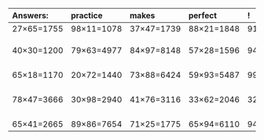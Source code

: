 | Answers: | practice | makes | perfect | ! |
| :--- | :--- | :--- | :--- | :--- |
| 27×65=1755 | 98×11=1078 | 37×47=1739 | 88×21=1848 | 91×27=2457 | 
|   |   |   |   |   | 
|   |   |   |   |   | 
|   |   |   |   |   | 
| 40×30=1200 | 79×63=4977 | 84×97=8148 | 57×28=1596 | 94×87=8178 | 
|   |   |   |   |   | 
|   |   |   |   |   | 
|   |   |   |   |   | 
|   |   |   |   |   | 
| 65×18=1170 | 20×72=1440 | 73×88=6424 | 59×93=5487 | 99×25=2475 | 
|   |   |   |   |   | 
|   |   |   |   |   | 
|   |   |   |   |   | 
|   |   |   |   |   | 
| 78×47=3666 | 30×98=2940 | 41×76=3116 | 33×62=2046 | 32×90=2880 | 
|   |   |   |   |   | 
|   |   |   |   |   | 
|   |   |   |   |   | 
|   |   |   |   |   | 
| 65×41=2665 | 89×86=7654 | 71×25=1775 | 65×94=6110 | 94×85=7990 | 
